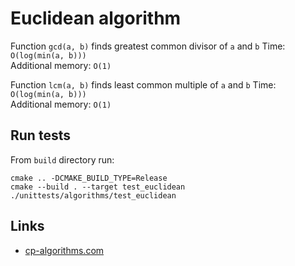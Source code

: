 # Euclidean algorithm

Function `gcd(a, b)` finds greatest common divisor of `a` and `b`
Time: `O(log(min(a, b)))`  
Additional memory: `O(1)` 

Function `lcm(a, b)` finds least common multiple of `a` and `b`
Time: `O(log(min(a, b)))`  
Additional memory: `O(1)` 

## Run tests
From `build` directory run:
```
cmake .. -DCMAKE_BUILD_TYPE=Release
cmake --build . --target test_euclidean
./unittests/algorithms/test_euclidean
```

## Links
- [cp-algorithms.com](https://cp-algorithms.com/algebra/euclid-algorithm.html)
